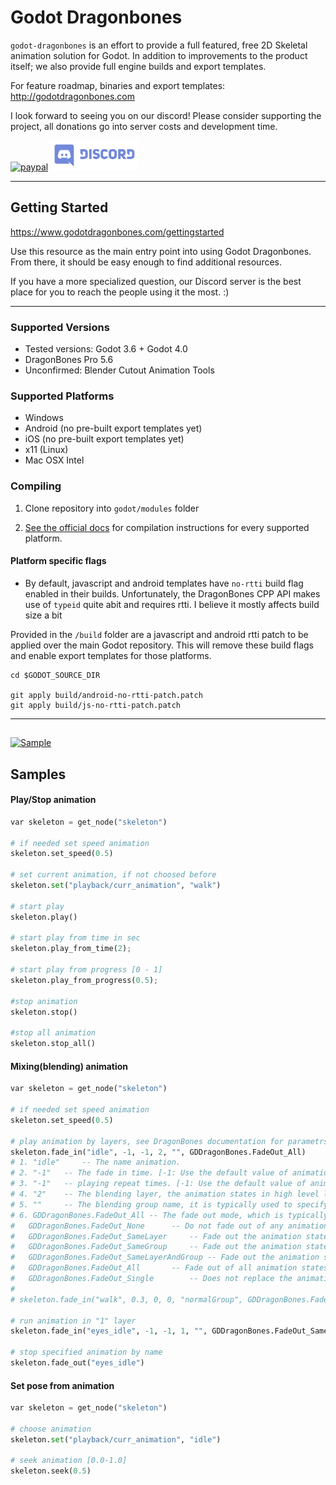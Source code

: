 # Godot Dragonbones

  `godot-dragonbones` is an effort to provide a full featured, free 2D Skeletal animation solution for Godot. In addition to improvements to the product itself; we also provide full engine builds and export templates.

  For feature roadmap, binaries and export templates: http://godotdragonbones.com

  I look forward to seeing you on our discord! Please consider supporting the project, all donations go into server costs and development time.

  [![paypal](https://www.paypalobjects.com/en_US/i/btn/btn_donateCC_LG.gif)](https://donatebot.io/checkout/615328856299274241?buyer=430539824479338497)
  <a href="https://discord.gg/bXMkFsg"><img src="discord.svg" height="48"></a>
___

## Getting Started
https://www.godotdragonbones.com/gettingstarted

Use this resource as the main entry point into using Godot Dragonbones. From there, it should be easy enough to find additional resources.

If you have a more specialized question, our Discord server is the best place for you to reach the people using it the most. :)
___
### Supported Versions
* Tested versions: Godot 3.6 + Godot 4.0
* DragonBones Pro 5.6
* Unconfirmed: Blender Cutout Animation Tools

### Supported Platforms
* Windows
* Android (no pre-built export templates yet)
* iOS (no pre-built export templates yet)
* x11 (Linux)
* Mac OSX Intel

### Compiling
1. Clone repository into `godot/modules` folder

2. [See the official docs](http://docs.godotengine.org/en/latest/development/compiling/)
for compilation instructions for every supported platform.

#### Platform specific flags
- By default, javascript and android templates have `no-rtti` build flag enabled in their builds. Unfortunately, the DragonBones CPP API makes use of `typeid` quite abit and requires rtti. I believe it mostly affects build size a bit

Provided in the `/build` folder are a javascript and android rtti patch to be applied over the main Godot repository. This will remove these build flags and enable export templates for those platforms.

```
cd $GODOT_SOURCE_DIR

git apply build/android-no-rtti-patch.patch
git apply build/js-no-rtti-patch.patch
```
___
##
[![Sample](./sample.gif)]()

## Samples

#### Play/Stop animation
```python
var skeleton = get_node("skeleton")

# if needed set speed animation
skeleton.set_speed(0.5)

# set current animation, if not choosed before
skeleton.set("playback/curr_animation", "walk")

# start play	
skeleton.play()

# start play from time in sec
skeleton.play_from_time(2);

# start play from progress [0 - 1]
skeleton.play_from_progress(0.5);

#stop animation
skeleton.stop()

#stop all animation
skeleton.stop_all()
```

#### Mixing(blending) animation
```python
var skeleton = get_node("skeleton")

# if needed set speed animation
skeleton.set_speed(0.5)

# play animation by layers, see DragonBones documentation for parametrs
skeleton.fade_in("idle", -1, -1, 2, "", GDDragonBones.FadeOut_All)
# 1. "idle" 	-- The name animation.
# 2. "-1" 	-- The fade in time. [-1: Use the default value of animation data, [0~N]: The fade in time (In seconds)] (Default: -1)
# 3. "-1" 	-- playing repeat times. [-1: Use the default value of animation data, 0: No end loop playing, [1~N]: Repeat N times] (Default: -1)
# 4. "2" 	-- The blending layer, the animation states in high level layer will get the blending weights with high priority, when the total blending weights are more than 1.0, there will be no more weights can be allocated to the other animation states. (Default: 0)
# 5. "" 	-- The blending group name, it is typically used to specify the substitution of multiple animation states blending. (Default: null)
# 6. GDDragonBones.FadeOut_All -- The fade out mode, which is typically used to specify alternate mode of multiple animation states blending. (Default: GDDragonBones.FadeOut_SameLayerAndGroup)
#	GDDragonBones.FadeOut_None 		-- Do not fade out of any animation states.
#	GDDragonBones.FadeOut_SameLayer 	-- Fade out the animation states of the same layer.
#	GDDragonBones.FadeOut_SameGroup 	-- Fade out the animation states of the same group.
#	GDDragonBones.FadeOut_SameLayerAndGroup -- Fade out the animation states of the same layer and group.
#	GDDragonBones.FadeOut_All 		-- Fade out of all animation states.	
#	GDDragonBones.FadeOut_Single  		-- Does not replace the animation state with the same name.
#
# skeleton.fade_in("walk", 0.3, 0, 0, "normalGroup", GDDragonBones.FadeOut_All)

# run animation in "1" layer
skeleton.fade_in("eyes_idle", -1, -1, 1, "", GDDragonBones.FadeOut_SameLayer)

# stop specified animation by name
skeleton.fade_out("eyes_idle")

```

#### Set pose from animation
```python
var skeleton = get_node("skeleton")

# choose animation
skeleton.set("playback/curr_animation", "idle")

# seek animation [0.0-1.0]
skeleton.seek(0.5)

```

